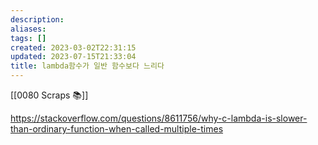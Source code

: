 ```yaml
---
description: 
aliases: 
tags: []
created: 2023-03-02T22:31:15
updated: 2023-07-15T21:33:04
title: lambda함수가 일반 함수보다 느리다
---
```

[[0080 Scraps 📚]]

https://stackoverflow.com/questions/8611756/why-c-lambda-is-slower-than-ordinary-function-when-called-multiple-times
